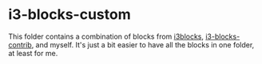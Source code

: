 # i3-blocks-custom

This folder contains a combination of blocks from [i3blocks](https://github.com/vivien/i3blocks), [i3-blocks-contrib](https://github.com/acleverpun/i3-blocks-contrib), and myself. It's just a bit easier to have all the blocks in one folder, at least for me.
